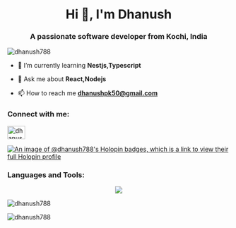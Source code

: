 <h1 align="center">Hi 👋, I'm Dhanush</h1>
<h3 align="center">A passionate software developer from Kochi, India</h3>

<p align="left"> <img src="https://komarev.com/ghpvc/?username=dhanush788&label=Profile%20views&color=0e75b6&style=flat" alt="dhanush788" /> </p>

- 🌱 I’m currently learning **Nestjs,Typescript**

- 💬 Ask me about **React,Nodejs** 

- 📫 How to reach me **dhanushpk50@gmail.com**

<h3 align="left">Connect with me:</h3>
<p align="left">
<a href="https://linkedin.com/in/dhanush-p-k-a6aa1a1b6" target="blank"><img align="center" src="https://raw.githubusercontent.com/rahuldkjain/github-profile-readme-generator/master/src/images/icons/Social/linked-in-alt.svg" alt="dhanush-p-k-a6aa1a1b6" height="30" width="40" /></a>
</p>


[![An image of @dhanush788's Holopin badges, which is a link to view their full Holopin profile](https://holopin.me/dhanush788)](https://holopin.io/@dhanush788)

<h3 align="left">Languages and Tools:</h3>
<p align="center"><a href="https://skillicons.dev" >
    <img src="https://skillicons.dev/icons?i=html,css,js,ts,react,tailwind,figma,nextjs,replit,c,cpp,firebase,nodejs,php,express,mysql&perline=8" />
  </a>
  </p>
<p><img align="center" src="https://github-readme-stats.vercel.app/api/top-langs?username=dhanush788&show_icons=true&locale=en&layout=compact&theme=nord" alt="dhanush788" /></p>

<p><img align="center" src="https://github-readme-streak-stats.herokuapp.com/?user=dhanush788&theme=dracula" alt="dhanush788" /></p>

